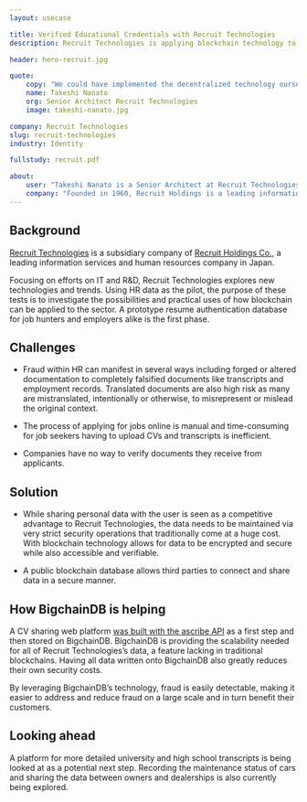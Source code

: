 ```yaml
---
layout: usecase

title: Verified Educational Credentials with Recruit Technologies
description: Recruit Technologies is applying blockchain technology to the human resources to increase transparency and reduce fraudulent documents.

header: hero-recruit.jpg

quote:
    copy: "We could have implemented the decentralized technology ourselves with the help of the open source community, but the support and expertise provided by BigchainDB changed the whole process and made it more efficient."
    name: Takeshi Nanato
    org: Senior Architect Recruit Technologies
    image: takeshi-nanato.jpg

company: Recruit Technologies
slug: recruit-technologies
industry: Identity

fullstudy: recruit.pdf

about:
    user: "Takeshi Nanato is a Senior Architect at Recruit Technologies Co. Ltd. Residing in Berlin, he focuses on building technical collaborations between Recruit and internet startups and managing and fostering the international entrepreneurship program for young Japanese engineers and developers. He also works in R&D for blockchain technologies and how to adopt the technology mainly to existing B2C services."
    company: "Founded in 1960, Recruit Holdings is a leading information services and human resources company in Japan. Through a wide range of services, the Recruit Group is focused on a variety of areas, including recruitment advertising, employment placement, staffing, education, housing and real estate, bridal, travel, dining, beauty, automobiles and others. The Recruit Group has more than 30,000 employees and operates all over the world."
---
```


## Background

[Recruit Technologies](http://recruit-tech.co.jp) is a subsidiary company of [Recruit Holdings Co.](http://www.recruit-rgf.com), a leading information services and human resources company in Japan.

Focusing on efforts on IT and R&D, Recruit Technologies explores new technologies and trends.
Using HR data as the pilot, the purpose of these tests is to investigate the possibilities and practical uses of how blockchain can be applied to the sector. A prototype resume authentication database for job hunters and employers alike is the first phase.

## Challenges

- Fraud within HR can manifest in several ways including forged or altered documentation to completely falsified documents like transcripts and employment records. Translated documents are also high risk as many are mistranslated, intentionally or otherwise, to misrepresent or mislead the original context.

- The process of applying for jobs online is manual and time-consuming for job seekers having to upload CVs and transcripts is inefficient.

- Companies have no way to verify documents they receive from applicants.

## Solution

- While sharing personal data with the user is seen as a competitive advantage to Recruit Technologies, the data needs to be maintained via very strict security operations that traditionally come at a huge cost. With blockchain technology allows for data to be encrypted and secure while also accessible and verifiable.

- A public blockchain database allows third parties to connect and share data in a secure manner.

## How BigchainDB is helping

A CV sharing web platform [was built with the ascribe API](https://www.ascribe.io/annoucements/recruit-technologies-applies-blockchain-technology-to-the-hr-industry-through-strategic-alliance-with-ascribe/) as a first step and then stored on BigchainDB. BigchainDB is providing the scalability needed for all of Recruit Technologies’s data, a feature lacking in traditional blockchains. Having all data written onto BigchainDB also greatly reduces their own security costs.

By leveraging BigchainDB’s technology, fraud is easily detectable, making it easier to address and reduce fraud on a large scale and in turn benefit their customers.

## Looking ahead

A platform for more detailed university and high school transcripts is being looked at as a potential next step. Recording the maintenance status of cars and sharing the data between owners and dealerships is also currently being explored.
